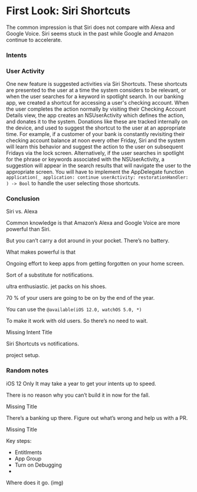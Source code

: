 

# First Look: Siri Shortcuts

The common impression is that Siri does not compare with Alexa and Google Voice.  Siri seems stuck in the past while Google and Amazon continue to accelerate.



### Intents


### User Activity

One new feature is suggested activities via Siri Shortcuts. 
These shortcuts are presented to the user at a time the system considers to be relevant, or when the user searches for a keyword in spotlight search.
In our banking app, we created a shortcut for accessing a user's checking account. When the user completes the action normally by visiting their Checking Account Details view, the app 
creates an NSUserActivity which defines the action, and donates it to the system. Donations like these are tracked internally on the device, and used to suggest the shortcut to the user at an appropriate time.
For example, if a customer of your bank is constantly revisiting their checking account balance at noon every other Friday, Siri and the system will learn this behavior and suggest the action to the user on subsequent Fridays via the lock screen.
Alternatively, if the user searches in spotlight for the phrase or keywords associated with the NSUserActivity, a suggestion will appear in the search results that will navigate the user to the appropriate screen.
You will have to implement the AppDelegate function `application(_ application: continue userActivity: restorationHandler: ) -> Bool` to handle the user selecting those shortcuts.


### Conclusion


Siri vs. Alexa

Common knowledge is that Amazon’s Alexa and Google Voice are more powerful than Siri.

But you can’t carry a dot around in your pocket.  There’s no battery.

What makes powerful is that 

Ongoing effort to keep apps from getting forgotten on your home screen.

Sort of a substitute for notifications.

ultra enthusiastic.  jet packs on his shoes.  

70 % of your users are going to be on by the end of the year.

You can use the `@available(iOS 12.0, watchOS 5.0, *)`

To make it work with old users.  So there’s no need to wait.

Missing Intent Title

Siri Shortcuts vs notifications.   

project setup.

 
### Random notes
iOS 12 Only
It may take a year to get your intents up to speed.

There is no reason why you can’t build it in now for the fall.

Missing Title

There’s a banking up there.  Figure out what’s wrong and help us with a PR.

Missing Title

Key steps:
* Entitlments
* App Group
* Turn on Debugging
* 

Where does it go.
  (img)

